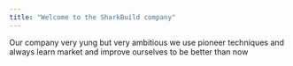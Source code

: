 ```yaml
---
title: "Welcome to the SharkBuild company"
---
```


Our company very yung but very ambitious we use pioneer techniques and always learn market and improve ourselves to be better than now
